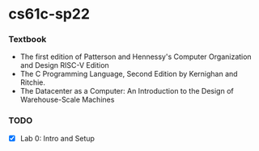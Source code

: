 # cs61c-sp22

### Textbook
- The first edition of Patterson and Hennessy's Computer Organization and Design RISC-V Edition
- The C Programming Language, Second Edition by Kernighan and Ritchie.
- The Datacenter as a Computer: An Introduction to the Design of Warehouse-Scale Machines

### TODO
- [X] Lab 0: Intro and Setup
